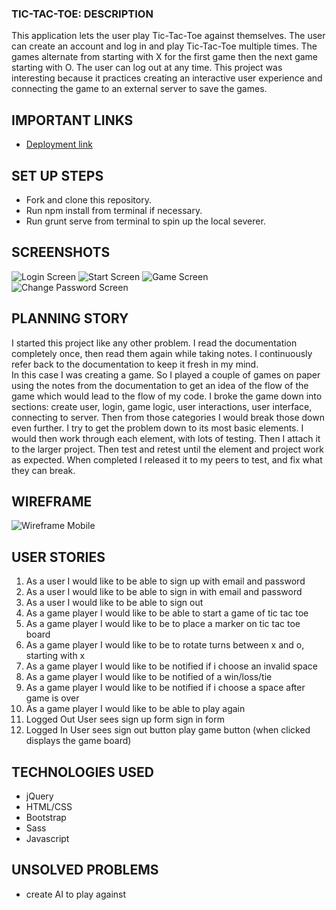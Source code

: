 ### TIC-TAC-TOE: DESCRIPTION
This application lets the user play Tic-Tac-Toe against themselves.  The user can create an account and log in and play Tic-Tac-Toe multiple times. The games alternate from starting with X for the first game then the next game starting with O. The user can log out at any time.
This project was interesting because it practices creating an interactive user experience and connecting the game to an external server to save the games.

## IMPORTANT LINKS
- [Deployment link](https://arnau321.github.io/Tic-Tac-Toe-client/)
## SET UP STEPS
- Fork and clone this repository.
- Run npm install from terminal if necessary.
- Run grunt serve from terminal to spin up the local severer.

## SCREENSHOTS
![Login Screen](https://i.imgur.com/kF9S2fT.jpg)
![Start Screen](https://i.imgur.com/gzWYL0E.jpg)
![Game Screen](https://i.imgur.com/BrMSUqJ.jpg)
![Change Password Screen](https://i.imgur.com/c6ljHhK.jpg)
## PLANNING STORY
I started this project like any other problem.  I read the documentation completely once, then read them again while taking notes.  I continuously refer back to the documentation to keep it fresh in my mind.  
In this case I was creating a game.  So I played a couple of games on paper using the notes from the documentation to get an idea of the flow of the game which would lead to the flow of my code.  I broke the game down into sections: create user, login, game logic, user interactions, user interface, connecting to server.
Then from those categories I would break those down even further.  I try to get the problem down to its most basic elements. I would then work through each element, with lots of testing. Then I attach it to  the larger project.  Then test and retest until the element and project work as expected.  When completed I released it to my peers to test, and fix what they can break.

## WIREFRAME
![Wireframe Mobile](https://i.imgur.com/JOyIjWG.png)

## USER STORIES

1. As a user I would like to be able to sign up with email and password
2. As a user I would like to be able to sign in with email and password
3. As a user I would like to be able to sign out
4. As a game player I would like to be able to start a game of tic tac toe
5. As a game player I would like to be to place a marker on tic tac toe board
6. As a game player I would like to be to rotate turns between x and o, starting with x
7. As a game player I would like to be notified if i choose an invalid space
8. As a game player I would like to be notified of a win/loss/tie
9. As a game player I would like to be notified if i choose a space after game is over
10. As a game player I would like to be able to play again
11. Logged Out User sees
      sign up form
      sign in form
12. Logged In User sees
      sign out button
      play game button (when clicked displays the game board)

## TECHNOLOGIES USED
- jQuery
- HTML/CSS
- Bootstrap
- Sass
- Javascript

## UNSOLVED PROBLEMS
- create AI to play against

